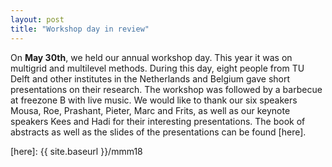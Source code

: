 ```yaml
---
layout: post
title: "Workshop day in review"
---
```


On **May 30th**, we held our annual workshop day. This year it was on multigrid and multilevel methods.
During this day, eight people from TU Delft and other institutes in the Netherlands and Belgium gave short presentations on their research.
The workshop was followed by a barbecue at freezone B with live music.
We would like to thank our six speakers Mousa, Roe, Prashant, Pieter, Marc and Frits, as well as our keynote speakers Kees and Hadi for their interesting presentations.
The book of abstracts as well as the slides of the presentations can be found [here].

[here]: {{ site.baseurl }}/mmm18
